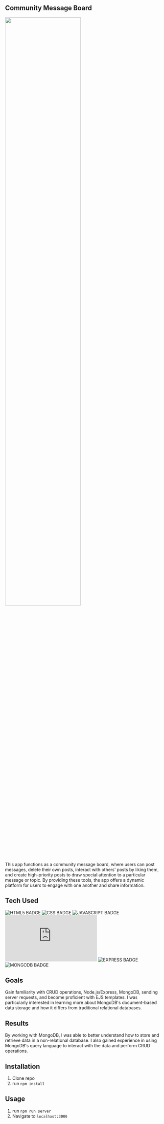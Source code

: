 ## Community Message Board

<img src="https://i.postimg.cc/76PZk653/demo.png" width="70%">

This app functions as a community message board, where users can post messages, delete their own posts, interact with others' posts by liking them, and create high-priority posts to draw special attention to a particular message or topic. By providing these tools, the app offers a dynamic platform for users to engage with one another and share information.

## Tech Used
![HTML5 BADGE](https://img.shields.io/static/v1?label=|&message=HTML5&color=blueviolet&style=flat&logo=html5)
![CSS BADGE](https://img.shields.io/static/v1?label=|&message=CSS3&color=blueviolet&style=flat&logo=css3)
![JAVASCRIPT BADGE](https://img.shields.io/static/v1?label=|&message=JAVASCRIPT&color=blueviolet&style=flat&logo=javascript)
![NODE.JS BADGE](https://img.shields.io/static/v1?label=|&message=NODE.JS&color=blueviolet&style=flat&logo=node.js)
![EXPRESS BADGE](https://img.shields.io/static/v1?label=|&message=EXPRESS&color=blueviolet&style=flat&logo=express)
![MONGODB BADGE](https://img.shields.io/static/v1?label=|&message=MONGO-DB&color=blueviolet&style=flat&logo=mongodb)

## Goals
Gain familiarity with CRUD operations, Node.js/Express, MongoDB, sending server requests, and become proficient with EJS templates. I was particularly interested in learning more about MongoDB's document-based data storage and how it differs from traditional relational databases.

## Results
By working with MongoDB, I was able to better understand how to store and retrieve data in a non-relational database. I also gained experience in using MongoDB's query language to interact with the data and perform CRUD operations.

## Installation

1. Clone repo
2. run `npm install`

## Usage

1. run `npm run server`
2. Navigate to `localhost:3000`
